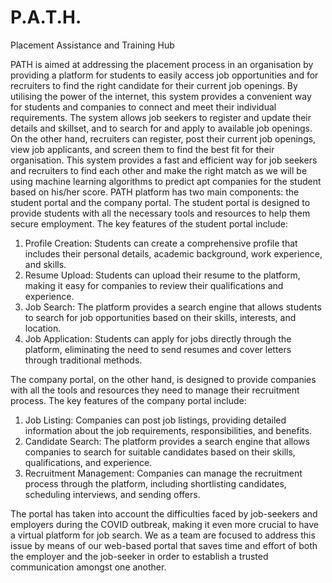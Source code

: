 # P.A.T.H.
Placement Assistance and Training Hub

PATH is aimed at addressing the placement process in an organisation by providing a platform 
for students to easily access job opportunities and for recruiters to find the right candidate for 
their current job openings. By utilising the power of the internet, this system provides a 
convenient way for students and companies to connect and meet their individual requirements. 
The system allows job seekers to register and update their details and skillset, and to search for 
and apply to available job openings. On the other hand, recruiters can register, post their current 
job openings, view job applicants, and screen them to find the best fit for their organisation. 
This system provides a fast and efficient way for job seekers and recruiters to find each other 
and make the right match as we will be using machine learning algorithms to predict apt 
companies for the student based on his/her score. 
PATH platform has two main components: the student portal and the company portal. The 
student portal is designed to provide students with all the necessary tools and resources to help 
them secure employment. The key features of the student portal include: 
1. Profile Creation: Students can create a comprehensive profile that includes their 
personal details, academic background, work experience, and skills. 
2. Resume Upload: Students can upload their resume to the platform, making it easy for 
companies to review their qualifications and experience. 
3. Job Search: The platform provides a search engine that allows students to search for 
job opportunities based on their skills, interests, and location. 
4. Job Application: Students can apply for jobs directly through the platform, eliminating 
the need to send resumes and cover letters through traditional methods. 

The company portal, on the other hand, is designed to provide companies with all the tools and 
resources they need to manage their recruitment process. The key features of the company 
portal include: 
1. Job Listing: Companies can post job listings, providing detailed information about the 
job requirements, responsibilities, and benefits. 
2. Candidate Search: The platform provides a search engine that allows companies to 
search for suitable candidates based on their skills, qualifications, and experience. 
3. Recruitment Management: Companies can manage the recruitment process through 
the platform, including shortlisting candidates, scheduling interviews, and sending 
offers. 

The portal has taken into account the difficulties faced by job-seekers and employers during 
the COVID outbreak, making it even more crucial to have a virtual platform for job search. We 
as a team are focused to address this issue by means of our web-based portal that saves time 
and effort of both the employer and the job-seeker in order to establish a trusted communication 
amongst one another. 
